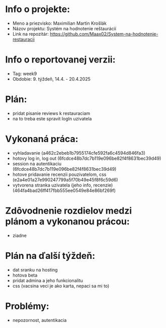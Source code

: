 # Info o projekte:
- Meno a priezvisko: Maximilian Martin Krošlák
- Názov projektu: Systém na hodnotenie reštaurácií
- Link na repozitár: https://github.com/Maax02/System-na-hodnotenie-restauracii

# Info o reportovanej verzii:  
- Tag: week9
- Obdobie: 9. týždeň, 14.4. - 20.4.2025 

# Plán:
- pridat pisanie reviews k restauraciam
- na to treba este spravit logIn uzivatela

# Vykonaná práca:
- vyhladavanie (a462c2ebeb1b7955174cfe592fa6c4594d846fa3)
- hotovy log in, log out (6fcdce48b7dc7b119e096be82f4f8631bec39d49)
- session na autentikaciu (6fcdce48b7dc7b119e096be82f4f8631bec39d49)
- hotove pridavanie recenzii pouzivatelom, css (e2a4e01a27e990247799a5f70b49e45f8f6c59d6)
- vytvorena stranka uzivatela (jeho info, recenzie) (464fa4bad26ff417fbb555ee0549e84e86bf269f)

# Zdôvodnenie rozdielov medzi plánom a vykonanou prácou:
- ziadne

# Plán na ďalší týždeň:
- dat sranku na hosting
- hotova beta
- pridat admina a jeho funkcionalitu
- css (vacsina veci je ako karta, nepaci sa mi to)

# Problémy:
- nepozornost, autentikacia